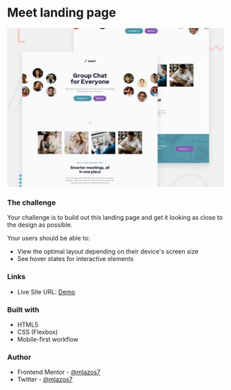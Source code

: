 # Meet landing page

![Design preview for the Meet landing page coding challenge](./design/preview.jpg)


### The challenge

Your challenge is to build out this landing page and get it looking as close to the design as possible.

Your users should be able to:

- View the optimal layout depending on their device's screen size
- See hover states for interactive elements


### Links


- Live Site URL: [Demo](https://mlazos7.github.io/)


### Built with

- HTML5
- CSS (Flexbox)
- Mobile-first workflow


### Author

- Frontend Mentor - [@mlazos7](https://www.frontendmentor.io/profile/mlazos7)
- Twitter - [@mlazos7](https://twitter.com/mlazos7)
